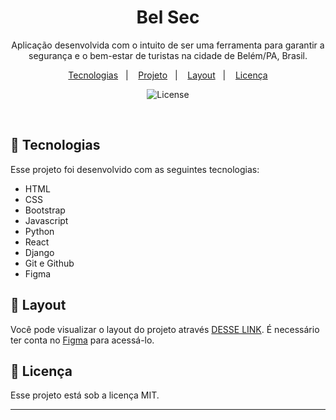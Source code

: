 <h1 align="center"> Bel Sec </h1>

<p align="center">
Aplicação desenvolvida com o intuito de ser uma ferramenta para garantir a segurança e o bem-estar de turistas na cidade de Belém/PA, Brasil.
</p>

<p align="center">
  <a href="#-tecnologias">Tecnologias</a>&nbsp;&nbsp;&nbsp;|&nbsp;&nbsp;&nbsp;
  <a href="#-projeto">Projeto</a>&nbsp;&nbsp;&nbsp;|&nbsp;&nbsp;&nbsp;
  <a href="#-layout">Layout</a>&nbsp;&nbsp;&nbsp;|&nbsp;&nbsp;&nbsp;
  <a href="#memo-licença">Licença</a>
</p>

<p align="center">
  <img alt="License" src="https://img.shields.io/static/v1?label=license&message=MIT&color=49AA26&labelColor=000000">
</p>

<br>

## 🚀 Tecnologias

Esse projeto foi desenvolvido com as seguintes tecnologias:

- HTML
- CSS
- Bootstrap
- Javascript
- Python
- React
- Django
- Git e Github
- Figma

## 🔖 Layout

Você pode visualizar o layout do projeto através [DESSE LINK]([[https://www.figma.com/file/FY4iIbM8jA1eNVVFhFnZlO/DevLinks-•-Projeto-Discover-(Community)?type=design&node-id=1437-191&mode=design&t=d4mDB2Sg3NTVwbQa-0](https://www.figma.com/file/1qGeUzA34JEwksEW22DRzQ/Untitled?type=design&node-id=0%3A1&mode=design&t=ZAmAysQTwyyjC4uc-1)](https://www.figma.com/file/1qGeUzA34JEwksEW22DRzQ/Untitled?type=design&node-id=0%3A1&mode=dev&t=ZAmAysQTwyyjC4uc-1)). É necessário ter conta no [Figma](https://figma.com) para acessá-lo.

## :memo: Licença

Esse projeto está sob a licença MIT.

---

